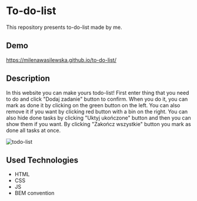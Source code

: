 # To-do-list

This repository presents to-do-list made by me.

## Demo
https://milenawasilewska.github.io/to-do-list/

## Description
In this website you can make yours todo-list! First enter thing that you need to do and click "Dodaj zadanie" button to confirm. When you do it, you can mark as done it by clicking on the green button on the left. You can also remove it if you want by clicking red button with a bin on the right. You can also hide done tasks by clicking "Uktyj ukończone" button and then you can show them if you want. By clicking "Zakończ wszystkie" button you mark as done all tasks at once.

![todo-list](https://user-images.githubusercontent.com/119624007/216420332-4ea462bb-7e85-41ce-b159-883454b32c61.gif)

## Used Technologies
- HTML
- CSS
- JS
- BEM convention
